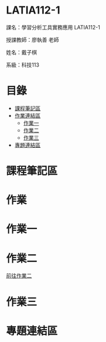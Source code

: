 # LATIA112-1

課名：學習分析工具實務應用 LATIA112-1

授課教師：廖執善 老師

姓名：戴子棋

系級：科技113

# 目錄

- [課程筆記區](#課程筆記區)
- [作業連結區](#作業)
  - [作業一](#作業一)
  - [作業二](#作業二)
  - [作業三](#作業三)
- [專題連結區](#專題連結區)

# 課程筆記區


# 作業


# 作業一


# 作業二
[前往作業二](https://github.com/wannaflyhigh/LATIA112-1/blob/main/hw2/hw2.ipynb)

# 作業三


# 專題連結區


